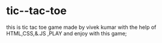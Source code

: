 # tic--tac-toe
this is tic tac toe game made by vivek kumar with the help of HTML,CSS,&amp;.JS ,PLAY and enjoy with this game;
